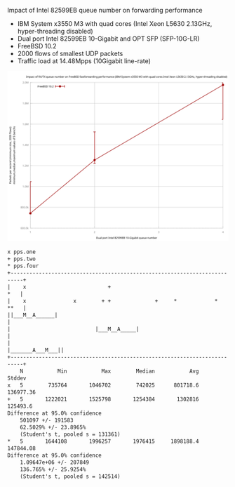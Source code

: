 Impact of Intel 82599EB queue number on forwarding performance
  - IBM System x3550 M3 with quad cores (Intel Xeon L5630 2.13GHz, hyper-threading disabled)
  - Dual port Intel 82599EB 10-Gigabit and OPT SFP (SFP-10G-LR)
  - FreeBSD 10.2
  - 2000 flows of smallest UDP packets
  - Traffic load at 14.48Mpps (10Gigabit line-rate)

![Impact of Intel 82599EB queue number on forwarding performance on FreeBSD 10.2](graph.svg)


```
x pps.one
+ pps.two
* pps.four
+--------------------------------------------------------------------------+
|    x                          +                                      *   |
|    x               x        + +              +     *            *   **   |
||___M__A______|                                                           |
|                           |___M__A_____|                                 |
|                                                         |_______A___M___||
+--------------------------------------------------------------------------+
    N           Min           Max        Median           Avg        Stddev
x   5        735764       1046702        742025      801718.6     136977.36
+   5       1222021       1525798       1254384       1302816      125493.6
Difference at 95.0% confidence
	501097 +/- 191583
	62.5029% +/- 23.8965%
	(Student's t, pooled s = 131361)
*   5       1644108       1996257       1976415     1898188.4     147844.08
Difference at 95.0% confidence
	1.09647e+06 +/- 207849
	136.765% +/- 25.9254%
	(Student's t, pooled s = 142514)
```
